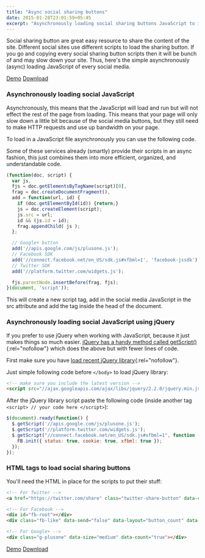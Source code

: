 ```yaml
---
title: "Async social sharing buttons"
date: 2015-01-28T23:01:59+05:45
excerpt: "Asynchronously loading social sharing buttons JavaScript to improve page speed of your site."
---
```


Social sharing button are great easy resource to share the content of the site. Different social sites use different scripts to load the sharing button. If you go and copying every social sharing button scripts then it will be bunch of and may slow down your site. Thus, here's the simple asynchronously (async) loading JavaScript of every social media.

<a class="btn btn-default" href="//dl.dropboxusercontent.com/s/xsh1zt6br3org8x/index.html" onClick="ga('send', 'event', 'Click', 'Demo', 'Async social sharing buttons');">Demo</a> <a class="btn btn-default" href="//dl.dropboxusercontent.com/s/qvcwolr16ws12a7/async-social-sharing-buttons.zip?dl=1" onClick="ga('send', 'event', 'Click', 'Download', 'Async social sharing buttons');">Download</a>

### Asynchronously loading social JavaScript

Asynchronously, this means that the JavaScript will load and run but will not effect the rest of the page from loading. This means that your page will only slow down a little bit because of the social media buttons, but they still need to make HTTP requests and use up bandwidth on your page.

To load in a JavaScript file asynchronously you can use the following code.

Some of these services already (smartly) provide their scripts in an async fashion, this just combines them into more efficient, organized, and understandable code.

```js
(function(doc, script) {
  var js,
  fjs = doc.getElementsByTagName(script)[0],
  frag = doc.createDocumentFragment(),
  add = function(url, id) {
    if (doc.getElementById(id)) {return;}
    js = doc.createElement(script);
    js.src = url;
    id && (js.id = id);
    frag.appendChild( js );
  };

  // Google+ button
  add('//apis.google.com/js/plusone.js');
  // Facebook SDK
  add('//connect.facebook.net/en_US/sdk.js#xfbml=1', 'facebook-jssdk');
  // Twitter SDK
  add('//platform.twitter.com/widgets.js');

  fjs.parentNode.insertBefore(frag, fjs);
}(document, 'script'));
```

This will create a new script tag, add in the social media JavaScript in the src attribute and add the tag inside the head of the document.

### Asynchronously loading social JavaScript using jQuery

If you prefer to use jQuery when working with JavaScript, because it just makes things so much easier. [jQuery has a handy method called getScript()](http://api.jquery.com/jQuery.getScript/){:rel="nofollow"} which does the above but with fewer lines of code.

First make sure you have [load recent jQuery library](http://developers.google.com/speed/libraries/devguide#jquery){:rel="nofollow"}.

Just simple following code before `</body>` to load jQuery library:

```html
<!-- make sure you include the latest version -->
<script src="//ajax.googleapis.com/ajax/libs/jquery/2.2.0/jquery.min.js"></script>
```

After the jQuery library script paste the following code (inside another tag `<script> // your code here </script>`):

```js
$(document).ready(function() {
  $.getScript('//apis.google.com/js/plusone.js');
  $.getScript('//platform.twitter.com/widgets.js');
  $.getScript("//connect.facebook.net/en_US/sdk.js#xfbml=1", function () {
    FB.init({ status: true, cookie: true, xfbml: true });
  });
});
```

### HTML tags to load social sharing buttons

You'll need the HTML in place for the scripts to put their stuff:

```html
<!-- For Twitter -->
<a href="https://twitter.com/share" class="twitter-share-button" data-count="horizontal">Tweet</a>

<!-- For Facebook -->
<div id="fb-root"></div>
<div class="fb-like" data-send="false" data-layout="button_count" data-width="1" data-show-faces="false" data-action="recommend"></div>

<!-- For Google+ -->
<div class="g-plusone" data-size="medium" data-count="true"></div>
```

<a class="btn btn-default" href="//dl.dropboxusercontent.com/s/xsh1zt6br3org8x/index.html" onClick="ga('send', 'event', 'Click', 'Demo', 'Async social sharing buttons');">Demo</a> <a class="btn btn-default" href="//dl.dropboxusercontent.com/s/qvcwolr16ws12a7/async-social-sharing-buttons.zip?dl=1" onClick="ga('send', 'event', 'Click', 'Download', 'Async social sharing buttons');">Download</a>
